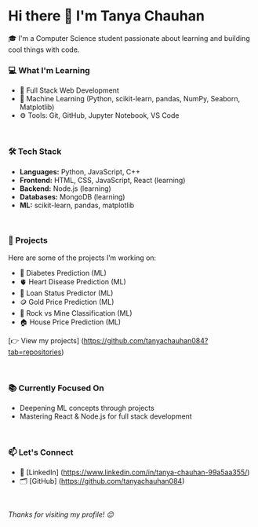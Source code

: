 # Hi there 👋 I'm Tanya Chauhan

🎓 I'm a Computer Science student passionate about learning and building cool things with code.
<br>

### 💻 What I'm Learning
- 🌱 Full Stack Web Development  
- 🤖 Machine Learning (Python, scikit-learn, pandas, NumPy, Seaborn, Matplotlib)  
- ⚙️ Tools: Git, GitHub, Jupyter Notebook, VS Code

<br>

### 🛠️ Tech Stack
- **Languages:** Python, JavaScript, C++
- **Frontend:** HTML, CSS, JavaScript, React (learning)
- **Backend:** Node.js (learning)
- **Databases:** MongoDB (learning)
- **ML:** scikit-learn, pandas, matplotlib


<br>

### 🚀 Projects
Here are some of the projects I’m working on:

- 💉 Diabetes Prediction (ML)
- 🫀 Heart Disease Prediction (ML)
- 🏦 Loan Status Predictor (ML)
- 🪙 Gold Price Prediction (ML)
- 🎯 Rock vs Mine Classification (ML)
- 🏠 House Price Prediction (ML)
  
[👉 View my projects] (https://github.com/tanyachauhan084?tab=repositories)


<br>

### 📚 Currently Focused On
- Deepening ML concepts through projects
- Mastering React & Node.js for full stack development

<br>


### 📫 Let's Connect
- 💼 [LinkedIn] (https://www.linkedin.com/in/tanya-chauhan-99a5aa355/) 
- 🗂️ [GitHub] (https://github.com/tanyachauhan084)

<br>

*Thanks for visiting my profile! 😊*


<!--
**tanyachauhan084/tanyachauhan084** is a ✨ _special_ ✨ repository because its `README.md` (this file) appears on your GitHub profile.

Here are some ideas to get you started:

- 🔭 I’m currently working on ...
- 🌱 I’m currently learning ...
- 👯 I’m looking to collaborate on ...
- 🤔 I’m looking for help with ...
- 💬 Ask me about ...
- 📫 How to reach me: ...
- 😄 Pronouns: ...
- ⚡ Fun fact: ...
-->
